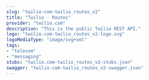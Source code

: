 ```yaml
---
slug: "twilio-com-twilio_routes_v2"
title: "Twilio - Routes"
provider: "twilio.com"
description: "This is the public Twilio REST API."
logo: "twilio.com-twilio_routes_v2-logo.svg"
logoMediaType: "image/svg+xml"
tags:
- "telecom"
- "messaging"
stubs: "twilio.com-twilio_routes_v2-stubs.json"
swagger: "twilio.com-twilio_routes_v2-swagger.json"
---
```

